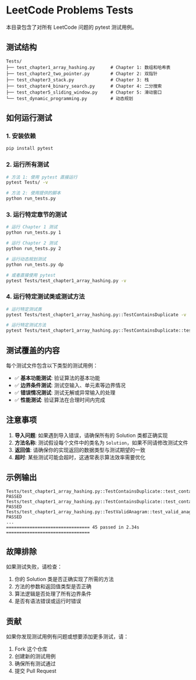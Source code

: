 # LeetCode Problems Tests

本目录包含了对所有 LeetCode 问题的 pytest 测试用例。

## 测试结构

```
Tests/
├── test_chapter1_array_hashing.py      # Chapter 1: 数组和哈希表
├── test_chapter2_two_pointer.py        # Chapter 2: 双指针
├── test_chapter3_stack.py              # Chapter 3: 栈
├── test_chapter4_binary_search.py      # Chapter 4: 二分搜索
├── test_chapter5_sliding_window.py     # Chapter 5: 滑动窗口
└── test_dynamic_programming.py         # 动态规划
```

## 如何运行测试

### 1. 安装依赖
```bash
pip install pytest
```

### 2. 运行所有测试
```bash
# 方法 1: 使用 pytest 直接运行
pytest Tests/ -v

# 方法 2: 使用提供的脚本
python run_tests.py
```

### 3. 运行特定章节的测试
```bash
# 运行 Chapter 1 测试
python run_tests.py 1

# 运行 Chapter 2 测试
python run_tests.py 2

# 运行动态规划测试
python run_tests.py dp

# 或者直接使用 pytest
pytest Tests/test_chapter1_array_hashing.py -v
```

### 4. 运行特定测试类或测试方法
```bash
# 运行特定测试类
pytest Tests/test_chapter1_array_hashing.py::TestContainsDuplicate -v

# 运行特定测试方法
pytest Tests/test_chapter1_array_hashing.py::TestContainsDuplicate::test_contains_duplicate_true -v
```

## 测试覆盖的内容

每个测试文件包含以下类型的测试用例：

- ✅ **基本功能测试**: 验证算法的基本功能
- ✅ **边界条件测试**: 测试空输入、单元素等边界情况
- ✅ **错误情况测试**: 测试无解或异常输入的处理
- ✅ **性能测试**: 验证算法在合理时间内完成

## 注意事项

1. **导入问题**: 如果遇到导入错误，请确保所有的 Solution 类都正确实现
2. **方法名称**: 测试假设每个文件中的类名为 `Solution`，如果不同请修改测试文件
3. **返回值**: 请确保你的实现返回的数据类型与测试期望的一致
4. **超时**: 某些测试可能会超时，这通常表示算法效率需要优化

## 示例输出

```
Tests/test_chapter1_array_hashing.py::TestContainsDuplicate::test_contains_duplicate_true PASSED
Tests/test_chapter1_array_hashing.py::TestContainsDuplicate::test_contains_duplicate_false PASSED
Tests/test_chapter1_array_hashing.py::TestValidAnagram::test_valid_anagram PASSED
...
================================ 45 passed in 2.34s ================================
```

## 故障排除

如果测试失败，请检查：

1. 你的 Solution 类是否正确实现了所需的方法
2. 方法的参数和返回值类型是否正确
3. 算法逻辑是否处理了所有边界条件
4. 是否有语法错误或运行时错误

## 贡献

如果你发现测试用例有问题或想要添加更多测试，请：

1. Fork 这个仓库
2. 创建新的测试用例
3. 确保所有测试通过
4. 提交 Pull Request
